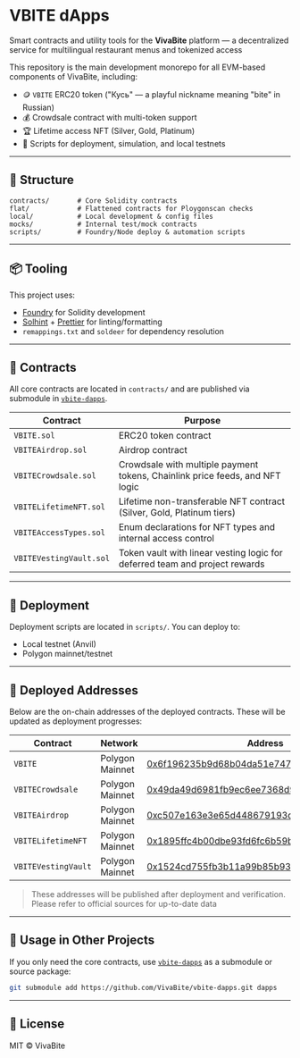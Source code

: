 # VBITE dApps

Smart contracts and utility tools for the **VivaBite** platform — a decentralized service for multilingual restaurant menus and tokenized access

This repository is the main development monorepo for all EVM-based components of VivaBite, including:

- 🪙 `VBITE` ERC20 token ("Кусь" — a playful nickname meaning "bite" in Russian)
- 💰 Crowdsale contract with multi-token support
- 🏆 Lifetime access NFT (Silver, Gold, Platinum)
- 🧩 Scripts for deployment, simulation, and local testnets

---

## 📁 Structure

```text
contracts/       # Core Solidity contracts
flat/            # Flattened contracts for Ploygonscan checks
local/           # Local development & config files
mocks/           # Internal test/mock contracts
scripts/         # Foundry/Node deploy & automation scripts
```

---

## 📦 Tooling

This project uses:

- [Foundry](https://book.getfoundry.sh/) for Solidity development
- [Solhint](https://protofire.github.io/solhint/) + [Prettier](https://prettier.io/) for linting/formatting
- `remappings.txt` and `soldeer` for dependency resolution

---

## 📜 Contracts

All core contracts are located in `contracts/` and are published via submodule in [`vbite-dapps`](https://github.com/VivaBite/vbite-dapps).

| Contract                | Purpose                                                                      |
|-------------------------|------------------------------------------------------------------------------|
| `VBITE.sol`             | ERC20 token contract                                                         |
| `VBITEAirdrop.sol`      | Airdrop contract                                                             |
| `VBITECrowdsale.sol`    | Crowdsale with multiple payment tokens, Chainlink price feeds, and NFT logic |
| `VBITELifetimeNFT.sol`  | Lifetime non-transferable NFT contract (Silver, Gold, Platinum tiers)        |
| `VBITEAccessTypes.sol`  | Enum declarations for NFT types and internal access control                  |
| `VBITEVestingVault.sol` | Token vault with linear vesting logic for deferred team and project rewards  |

---

## 🚀 Deployment

Deployment scripts are located in `scripts/`. You can deploy to:

- Local testnet (Anvil)
- Polygon mainnet/testnet

---

## 📍 Deployed Addresses

Below are the on-chain addresses of the deployed contracts. These will be updated as deployment progresses:

| Contract            | Network         | Address                                                                                                                  |
|---------------------|-----------------|--------------------------------------------------------------------------------------------------------------------------|
| `VBITE`             | Polygon Mainnet | [0x6f196235b9d68b04da51e747abdf00e6f944b332](https://polygonscan.com/address/0x6f196235b9d68b04da51e747abdf00e6f944b332) |
| `VBITECrowdsale`    | Polygon Mainnet | [0x49da49d6981fb9ec6ee7368d93ccaced8d220458](https://polygonscan.com/address/0x49da49d6981fb9ec6ee7368d93ccaced8d220458) |
| `VBITEAirdrop`      | Polygon Mainnet | [0xc507e163e3e65d448679193d1b8490e656e2374e](https://polygonscan.com/address/0xc507e163e3e65d448679193d1b8490e656e2374e) |
| `VBITELifetimeNFT`  | Polygon Mainnet | [0x1895ffc4b00dbe93fd6fc6b59bc08c6825dadf60](https://polygonscan.com/address/0x1895ffc4b00dbe93fd6fc6b59bc08c6825dadf60) |
| `VBITEVestingVault` | Polygon Mainnet | [0x1524cd755fb3b11a99b85b9340243c9909bb8a8e](https://polygonscan.com/address/0x1524cd755fb3b11a99b85b9340243c9909bb8a8e) |

> These addresses will be published after deployment and verification. Please refer to official sources for up-to-date data

---

## 📖 Usage in Other Projects

If you only need the core contracts, use [`vbite-dapps`](https://github.com/VivaBite/vbite-dapps) as a submodule or source package:

```bash
git submodule add https://github.com/VivaBite/vbite-dapps.git dapps
```

---

## 📄 License

MIT © VivaBite
